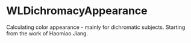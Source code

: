 # WLDichromacyAppearance
Calculating color appearance - mainly for dichromatic subjects.  Starting from the work of Haomiao Jiang.



